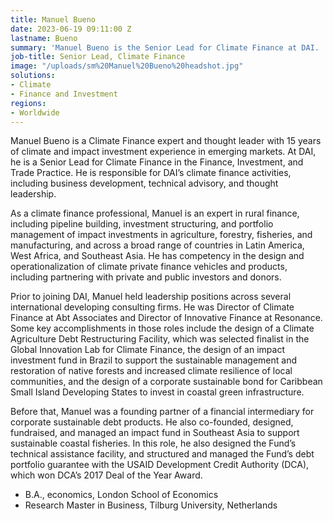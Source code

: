 ```yaml
---
title: Manuel Bueno
date: 2023-06-19 09:11:00 Z
lastname: Bueno
summary: 'Manuel Bueno is the Senior Lead for Climate Finance at DAI. '
job-title: Senior Lead, Climate Finance
image: "/uploads/sm%20Manuel%20Bueno%20headshot.jpg"
solutions:
- Climate
- Finance and Investment
regions:
- Worldwide
---
```


Manuel Bueno is a Climate Finance expert and thought leader with 15 years of climate and impact investment experience in emerging markets. At DAI, he is a Senior Lead for Climate Finance in the Finance, Investment, and Trade Practice. He is responsible for DAI’s climate finance activities, including business development, technical advisory, and thought leadership.

As a climate finance professional, Manuel is an expert in rural finance, including pipeline building, investment structuring, and portfolio management of impact investments in agriculture, forestry, fisheries, and manufacturing, and across a broad range of countries in Latin America, West Africa, and Southeast Asia. He has competency in the design and operationalization of climate private finance vehicles and products, including partnering with private and public investors and donors. 

Prior to joining DAI, Manuel held leadership positions across several international developing consulting firms. He was Director of Climate Finance at Abt Associates and Director of Innovative Finance at Resonance. Some key accomplishments in those roles include the design of a Climate Agriculture Debt Restructuring Facility, which was selected finalist in the Global Innovation Lab for Climate Finance, the design of an impact investment fund in Brazil to support the sustainable management and restoration of native forests and increased climate resilience of local communities, and the design of a corporate sustainable bond for Caribbean Small Island Developing States to invest in coastal green infrastructure.

Before that, Manuel was a founding partner of a financial intermediary for corporate sustainable debt products. He also co-founded, designed, fundraised, and managed an impact fund in Southeast Asia to support sustainable coastal fisheries. In this role, he also designed the Fund’s technical assistance facility, and structured and managed the Fund’s debt portfolio guarantee with the USAID Development Credit Authority (DCA), which won DCA’s 2017 Deal of the Year Award.

* B.A., economics, London School of Economics
* Research Master in Business, Tilburg University, Netherlands 